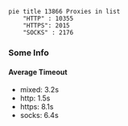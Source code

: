 
```mermaid
pie title 13866 Proxies in list
    "HTTP" : 10355
    "HTTPS": 2015
    "SOCKS" : 2176
```

### Some Info
#### Average Timeout

- mixed: 3.2s
- http: 1.5s
- https: 8.1s
- socks: 6.4s